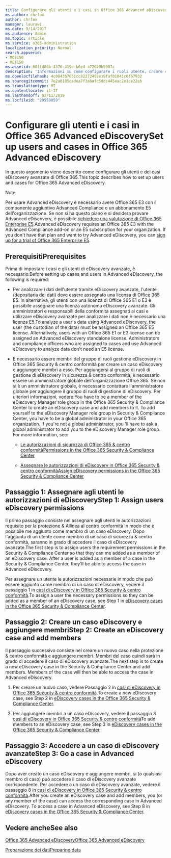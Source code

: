 ```yaml
---
title: Configurare gli utenti e i casi in Office 365 Advanced eDiscovery
ms.author: chrfox
author: chrfox
manager: laurawi
ms.date: 9/14/2017
ms.audience: Admin
ms.topic: article
ms.service: o365-administration
localization_priority: Normal
search.appverid:
- MOE150
- MET150
ms.assetid: 60ffd80b-4376-419d-b6e4-a72029b9907c
description: 'Informazioni su come configurare i ruoli utente, creare casi e assegnare gli utenti ai casi di eDiscovery avanzate di Office 365.  '
ms.openlocfilehash: 4c0043b7651cc82272492e19faf01041c6f67932
ms.sourcegitcommit: 7e2a0185cadea7f3a6afc5ddc445eac2e1ce22eb
ms.translationtype: MT
ms.contentlocale: it-IT
ms.lasthandoff: 02/11/2019
ms.locfileid: "29559059"
---
```

# <a name="set-up-users-and-cases-in-office-365-advanced-ediscovery"></a><span data-ttu-id="2ce15-103">Configurare gli utenti e i casi in Office 365 Advanced eDiscovery</span><span class="sxs-lookup"><span data-stu-id="2ce15-103">Set up users and cases in Office 365 Advanced eDiscovery</span></span>

<span data-ttu-id="2ce15-104">In questo argomento viene descritto come configurare gli utenti e dei casi eDiscovery avanzate di Office 365.</span><span class="sxs-lookup"><span data-stu-id="2ce15-104">This topic describes how to set up users and cases for Office 365 Advanced eDiscovery.</span></span>
  
> [!NOTE]
> <span data-ttu-id="2ce15-p101">Per usare Advanced eDiscovery è necessario avere Office 365 E3 con il componente aggiuntivo Advanced Compliance o un abbonamento E5 dell'organizzazione. Se non si ha questo piano e si desidera provare Advanced eDiscovery, è possibile [richiedere una valutazione di Office 365 Enterprise E5](https://go.microsoft.com/fwlink/p/?LinkID=698279).</span><span class="sxs-lookup"><span data-stu-id="2ce15-p101">Advanced eDiscovery requires an Office 365 E3 with the Advanced Compliance add-on or an E5 subscription for your organization. If you don't have that plan and want to try Advanced eDiscovery, you can [sign up for a trial of Office 365 Enterprise E5](https://go.microsoft.com/fwlink/p/?LinkID=698279).</span></span> 
  
## <a name="prerequisites"></a><span data-ttu-id="2ce15-107">Prerequisiti</span><span class="sxs-lookup"><span data-stu-id="2ce15-107">Prerequisites</span></span>

<span data-ttu-id="2ce15-108">Prima di impostare i casi e gli utenti di eDiscovery avanzate, è necessario:</span><span class="sxs-lookup"><span data-stu-id="2ce15-108">Before setting up cases and users in Advanced eDiscovery, the following is required:</span></span>
  
- <span data-ttu-id="2ce15-p102">Per analizzare i dati dell'utente tramite eDiscovery avanzate, l'utente (depositaria dei dati) deve essere assegnato una licenza di Office 365 E5. In alternativa, gli utenti con una licenza di Office 365 E1 o E3 è possibile assegnare una licenza autonoma eDiscovery avanzate. Gli amministratori e responsabili della conformità assegnati ai casi e utilizzare eDiscovery avanzate per analizzare i dati non è necessario una licenza E5.</span><span class="sxs-lookup"><span data-stu-id="2ce15-p102">To analyze a user's data using Advanced eDiscovery, the user (the custodian of the data) must be assigned an Office 365 E5 license. Alternatively, users with an Office 365 E1 or E3 license can be assigned an Advanced eDiscovery standalone license. Administrators and compliance officers who are assigned to cases and use Advanced eDiscovery to analyze data don't need an E5 license.</span></span> 
    
- <span data-ttu-id="2ce15-p103">È necessario essere membri del gruppo di ruoli gestione eDiscovery in Office 365 Security &amp; centro conformità per creare un caso eDiscovery e aggiungere membri a esso. Per aggiungersi al gruppo di ruoli di gestione di eDiscovery in sicurezza &amp; centro conformità, è necessario essere un amministratore globale dell'organizzazione Office 365. Se non si è un amministratore globale, è necessario contattare l'amministratore globale per aggiungere il gruppo di ruoli di gestione di eDiscovery. Per ulteriori informazioni, vedere:</span><span class="sxs-lookup"><span data-stu-id="2ce15-p103">You have to be a member of the eDiscovery Manager role group in the Office 365 Security &amp; Compliance Center to create an eDiscovery case and add members to it. To add yourself to the eDiscovery Manager role group in Security &amp; Compliance Center, you have to be a global administrator in your Office 365 organization. If you're not a global administrator, you 'll have to ask a global administrator to add you to the eDiscovery Manager role group. For more information, see:</span></span>
    
  - [<span data-ttu-id="2ce15-116">Le autorizzazioni di sicurezza di Office 365 &amp; centro conformità</span><span class="sxs-lookup"><span data-stu-id="2ce15-116">Permissions in the Office 365 Security &amp; Compliance Center</span></span>](permissions-in-the-security-and-compliance-center.md)
    
  - [<span data-ttu-id="2ce15-117">Assegnare le autorizzazioni di eDiscovery in Office 365 Security &amp; centro conformità</span><span class="sxs-lookup"><span data-stu-id="2ce15-117">Assign eDiscovery permissions in the Office‍ 365 Security &amp; Compliance Center</span></span>](assign-ediscovery-permissions.md)
    
## <a name="step-1-assign-users-ediscovery-permissions"></a><span data-ttu-id="2ce15-118">Passaggio 1: Assegnare agli utenti le autorizzazioni di eDiscovery</span><span class="sxs-lookup"><span data-stu-id="2ce15-118">Step 1: Assign users eDiscovery permissions</span></span>

<span data-ttu-id="2ce15-p104">Il primo passaggio consiste nel assegnare agli utenti le autorizzazioni requisito per la protezione &amp; Allinea al centro conformità in modo che è possibile me aggiunto come membro di un caso eDiscovery. Dopo l'aggiunta di un utente come membro di un caso di sicurezza &amp; centro conformità, saranno in grado di accedere il caso di eDiscovery avanzate.</span><span class="sxs-lookup"><span data-stu-id="2ce15-p104">The first step is to assign users the requirement permissions in the Security &amp; Compliance Center so that they can me added as a member of an eDiscovery case. After a user is added as a member of a case in the Security &amp; Compliance Center, they'll be able to access the case in Advanced eDiscovery.</span></span>
  
<span data-ttu-id="2ce15-121">Per assegnare un utente le autorizzazioni necessarie in modo che può essere aggiunto come membro di un caso di eDiscovery, vedere il passaggio 1 in [casi di eDiscovery in Office 365 Security &amp; centro conformità](ediscovery-cases.md#step-1-assign-ediscovery-permissions-to-potential-case-members).</span><span class="sxs-lookup"><span data-stu-id="2ce15-121">To assign a user the necessary permissions so they can be added as a member of an eDiscovery case, see Step 1 in [eDiscovery cases in the Office 365 Security &amp; Compliance Center](ediscovery-cases.md#step-1-assign-ediscovery-permissions-to-potential-case-members).</span></span>
  
## <a name="step-2-create-an-ediscovery-case-and-add-members"></a><span data-ttu-id="2ce15-122">Passaggio 2: Creare un caso eDiscovery e aggiungere membri</span><span class="sxs-lookup"><span data-stu-id="2ce15-122">Step 2: Create an eDiscovery case and add members</span></span>

<span data-ttu-id="2ce15-p105">Il passaggio successivo consiste nel creare un nuovo caso nella protezione &amp; centro conformità e aggiungere membri. Membri del caso quindi sarà in grado di accedere il caso di eDiscovery avanzate.</span><span class="sxs-lookup"><span data-stu-id="2ce15-p105">The next step is to create a new eDiscovery case in the Security &amp; Compliance Center and add members. Members of the case will then be able to access the case in Advanced eDiscovery.</span></span>
  
1. <span data-ttu-id="2ce15-125">Per creare un nuovo caso, vedere Passaggio 2 in [casi di eDiscovery in Office 365 Security &amp; centro conformità](ediscovery-cases.md#step-2-create-a-new-case).</span><span class="sxs-lookup"><span data-stu-id="2ce15-125">To create a new eDiscovery case, see Step 2 in [eDiscovery cases in the Office 365 Security &amp; Compliance Center](ediscovery-cases.md#step-2-create-a-new-case).</span></span>
    
2. <span data-ttu-id="2ce15-126">Per aggiungere membri a un caso eDiscovery, vedere il passaggio 3 [casi di eDiscovery in Office 365 Security &amp; centro conformità](ediscovery-cases.md#step-3-add-members-to-a-case)</span><span class="sxs-lookup"><span data-stu-id="2ce15-126">To add members to an eDiscovery case, see Step 3 in [eDiscovery cases in the Office 365 Security &amp; Compliance Center](ediscovery-cases.md#step-3-add-members-to-a-case)</span></span>
    
## <a name="step-3-go-a-case-in-advanced-ediscovery"></a><span data-ttu-id="2ce15-127">Passaggio 3: Accedere a un caso di eDiscovery avanzate</span><span class="sxs-lookup"><span data-stu-id="2ce15-127">Step 3: Go a case in Advanced eDiscovery</span></span>

<span data-ttu-id="2ce15-p106">Dopo aver creato un caso eDiscovery e aggiungere membri, si (o qualsiasi membro di caso) può accedere il caso di eDiscovery avanzate corrispondente. Per accedere a un caso di eDiscovery avanzate, vedere il passaggio 8 in [casi di eDiscovery in Office 365 Security &amp; centro conformità](ediscovery-cases.md#step-8-go-to-the-case-in-advanced-ediscovery).</span><span class="sxs-lookup"><span data-stu-id="2ce15-p106">After you create an eDiscovery case and add members, you (or any member of the case) can access the corresponding case in Advanced eDiscovery. To access a case in Advanced eDiscovery, see Step 8 in [eDiscovery cases in the Office 365 Security &amp; Compliance Center](ediscovery-cases.md#step-8-go-to-the-case-in-advanced-ediscovery).</span></span>
  
## <a name="see-also"></a><span data-ttu-id="2ce15-130">Vedere anche</span><span class="sxs-lookup"><span data-stu-id="2ce15-130">See also</span></span>

[<span data-ttu-id="2ce15-131">Office 365 Advanced eDiscovery</span><span class="sxs-lookup"><span data-stu-id="2ce15-131">Office 365 Advanced eDiscovery</span></span>](office-365-advanced-ediscovery.md)
  
[<span data-ttu-id="2ce15-132">Preparazione dei dati</span><span class="sxs-lookup"><span data-stu-id="2ce15-132">Preparing data</span></span>](prepare-data-for-advanced-ediscovery.md)
 